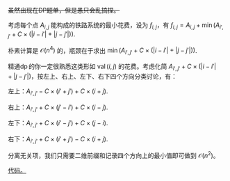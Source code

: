 ~~虽然出现在DP题单，但是愚只会乱搞捏。~~

考虑每个点 $A_{i, j}$ 能构成的铁路系统的最小花费，设为 $f_{i, j}$，有 $f_{i, j} = A_{i, j} + \min(A_{i',j'} + C \times (|i - i'| + |j - j'|)).$

朴素计算是 $\mathcal{O}(n^4)$ 的，瓶颈在于求出 $\min(A_{i',j'} + C \times(|i - i'| + |j - j'|))$.

精通$\operatorname{dp}$的你一定很熟悉这类形如 $\operatorname{val}(i,j)$ 的花费。考虑化简 $A_{i',j'} + C \times (|i - i'| + |j - j'|)$，按左上、右上、左下、右下四个方向分类讨论，有：

左上：$A_{i', j'} - C \times (i' + j') + C \times (i + j)$.

右上：$A_{i', j'} + C \times (j' - i') + C \times (i - j)$.

左下：$A_{i', j'} + C \times (i' - j') + C \times (j - i)$.

右下：$A_{i', j'} + C \times (i' + j') - C \times (i + j)$.

分离无关项，我们只需要二维前缀和记录四个方向上的最小值即可做到 $\mathcal{O}(n^2)$。

[代码。](https://atcoder.jp/contests/abc210/submissions/39927433)